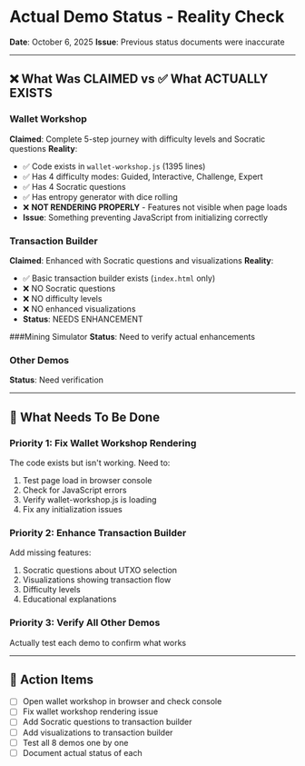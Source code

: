 # Actual Demo Status - Reality Check
**Date**: October 6, 2025
**Issue**: Previous status documents were inaccurate

---

## ❌ What Was CLAIMED vs ✅ What ACTUALLY EXISTS

### Wallet Workshop
**Claimed**: Complete 5-step journey with difficulty levels and Socratic questions
**Reality**:
- ✅ Code exists in `wallet-workshop.js` (1395 lines)
- ✅ Has 4 difficulty modes: Guided, Interactive, Challenge, Expert
- ✅ Has 4 Socratic questions
- ✅ Has entropy generator with dice rolling
- ❌ **NOT RENDERING PROPERLY** - Features not visible when page loads
- **Issue**: Something preventing JavaScript from initializing correctly

### Transaction Builder
**Claimed**: Enhanced with Socratic questions and visualizations
**Reality**:
- ✅ Basic transaction builder exists (`index.html` only)
- ❌ NO Socratic questions
- ❌ NO difficulty levels
- ❌ NO enhanced visualizations
- **Status**: NEEDS ENHANCEMENT

###Mining Simulator
**Status**: Need to verify actual enhancements

### Other Demos
**Status**: Need verification

---

## 🎯 What Needs To Be Done

### Priority 1: Fix Wallet Workshop Rendering
The code exists but isn't working. Need to:
1. Test page load in browser console
2. Check for JavaScript errors
3. Verify wallet-workshop.js is loading
4. Fix any initialization issues

### Priority 2: Enhance Transaction Builder
Add missing features:
1. Socratic questions about UTXO selection
2. Visualizations showing transaction flow
3. Difficulty levels
4. Educational explanations

### Priority 3: Verify All Other Demos
Actually test each demo to confirm what works

---

## 📝 Action Items

- [ ] Open wallet workshop in browser and check console
- [ ] Fix wallet workshop rendering issue
- [ ] Add Socratic questions to transaction builder
- [ ] Add visualizations to transaction builder
- [ ] Test all 8 demos one by one
- [ ] Document actual status of each
